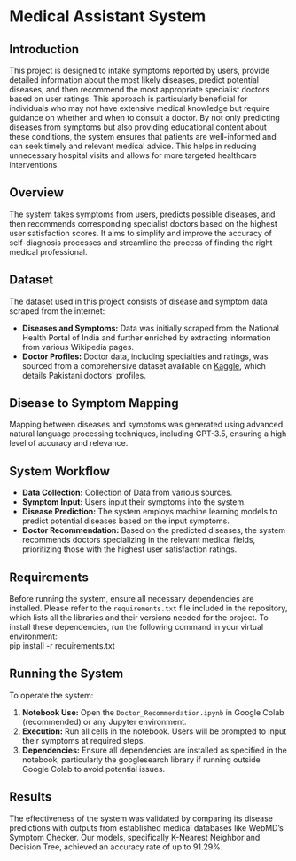 # Medical Assistant System

## Introduction
This project is designed to intake symptoms reported by users, provide detailed information about the most likely diseases, predict potential diseases, and then recommend the most appropriate specialist doctors based on user ratings. This approach is particularly beneficial for individuals who may not have extensive medical knowledge but require guidance on whether and when to consult a doctor. By not only predicting diseases from symptoms but also providing educational content about these conditions, the system ensures that patients are well-informed and can seek timely and relevant medical advice. This helps in reducing unnecessary hospital visits and allows for more targeted healthcare interventions.

## Overview
The system takes symptoms from users, predicts possible diseases, and then recommends corresponding specialist doctors based on the highest user satisfaction scores. It aims to simplify and improve the accuracy of self-diagnosis processes and streamline the process of finding the right medical professional.

## Dataset
The dataset used in this project consists of disease and symptom data scraped from the internet:
- **Diseases and Symptoms:** Data was initially scraped from the National Health Portal of India and further enriched by extracting information from various Wikipedia pages.
- **Doctor Profiles:** Doctor data, including specialties and ratings, was sourced from a comprehensive dataset available on [Kaggle](https://www.kaggle.com/datasets/umarzafar/pakistani-doctors-profiles-dataset), which details Pakistani doctors' profiles.

## Disease to Symptom Mapping
Mapping between diseases and symptoms was generated using advanced natural language processing techniques, including GPT-3.5, ensuring a high level of accuracy and relevance.

## System Workflow
- **Data Collection:** Collection of Data from various sources.
- **Symptom Input:** Users input their symptoms into the system.
- **Disease Prediction:** The system employs machine learning models to predict potential diseases based on the input symptoms.
- **Doctor Recommendation:** Based on the predicted diseases, the system recommends doctors specializing in the relevant medical fields, prioritizing those with the highest user satisfaction ratings.

## Requirements
Before running the system, ensure all necessary dependencies are installed. Please refer to the `requirements.txt` file included in the repository, which lists all the libraries and their versions needed for the project. To install these dependencies, run the following command in your virtual environment:  
pip install -r requirements.txt



## Running the System
To operate the system:
1. **Notebook Use:** Open the `Doctor_Recommendation.ipynb` in Google Colab (recommended) or any Jupyter environment.
2. **Execution:** Run all cells in the notebook. Users will be prompted to input their symptoms at required steps.
3. **Dependencies:** Ensure all dependencies are installed as specified in the notebook, particularly the googlesearch library if running outside Google Colab to avoid potential issues.

## Results
The effectiveness of the system was validated by comparing its disease predictions with outputs from established medical databases like WebMD’s Symptom Checker. Our models, specifically K-Nearest Neighbor and Decision Tree, achieved an accuracy rate of up to 91.29%.

